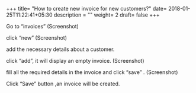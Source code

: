 +++
title= "How to create new invoice for new customers?"
date= 2018-01-25T11:22:41+05:30
description = ""
weight= 2
draft= false
+++



Go to “invoices” 
       (Screenshot)

click “new” 
       (Screenshot)

add the necessary details about a customer. 

click “add”, it will display an empty invoice.
       (Screenshot)

fill all the required details in the  invoice and click  “save” . 
       (Screenshot)

Click “Save” button ,an  invoice will be created.

